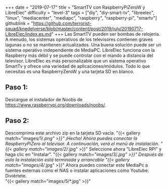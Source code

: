 +++
date = "2019-07-17"
title = "SmartTV con RaspberryPiZeroW y LibreElec"
difficulty = "level-3"
tags = ["diy", "diy-smart-tv", "libreelec", "linux", "mediacenter", "mediapc", "raspberry", "raspberry-pi", "smartv"]
githublink = "https://github.com/terrorist-squad/knedelverse/blob/master/content/post/2019/july/20190717-LibreElec/index.es.md"
+++
Las SmartTV pueden ser bombas de relojería. A menudo, los sistemas operativos de los televisores contienen graves lagunas o no se mantienen actualizados. Una buena solución puede ser un sistema operativo independiente de MediaPC. LibreElec funciona con la Raspberry más débil y se puede controlar con el mando a distancia del televisor. LibreElec es más personalizable que un sistema operativo SmartTv y ofrece una variedad de aplicaciones/módulos. Todo lo que necesitas es una RaspberryZeroW y una tarjeta SD en blanco.
## Paso 1:
Descargue el instalador de Noobs de https://www.raspberrypi.org/downloads/noobs/.
## Paso 2:
Descomprima este archivo zip en la tarjeta SD vacía.
"{{< gallery match="images/1/*.png" >}}"
¡Hecho! Ahora puedes conectar la RaspberryPiZero al televisor. A continuación, verá el menú de instalación.
"{{< gallery match="images/2/*.jpg" >}}"
Seleccione ahora "LibreElec RPI" y haga clic en "Instalar".
"{{< gallery match="images/3/*.jpg" >}}"
Después de esto la instalación está terminada y arrancable
"{{< gallery match="images/4/*.jpg" >}}"
Ahora puedes conectar este MediaPc a fuentes externas como el NAS o instalar aplicaciones como Youtube. Diviértete.   
"{{< gallery match="images/5/*.jpg" >}}"
